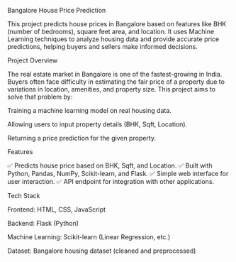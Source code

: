 Bangalore House Price Prediction

This project predicts house prices in Bangalore based on features like BHK (number of bedrooms), square feet area, and location. It uses Machine Learning techniques to analyze housing data and provide accurate price predictions, helping buyers and sellers make informed decisions.


Project Overview

The real estate market in Bangalore is one of the fastest-growing in India. Buyers often face difficulty in estimating the fair price of a property due to variations in location, amenities, and property size.
This project aims to solve that problem by:

Training a machine learning model on real housing data.

Allowing users to input property details (BHK, Sqft, Location).

Returning a price prediction for the given property.

Features

✅ Predicts house price based on BHK, Sqft, and Location.
✅ Built with Python, Pandas, NumPy, Scikit-learn, and Flask.
✅ Simple web interface for user interaction.
✅ API endpoint for integration with other applications.

Tech Stack

Frontend: HTML, CSS, JavaScript

Backend: Flask (Python)

Machine Learning: Scikit-learn (Linear Regression, etc.)

Dataset: Bangalore housing dataset (cleaned and preprocessed)
